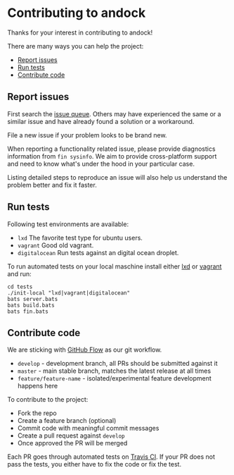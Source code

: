 # Contributing to andock

Thanks for your interest in contributing to andock!

There are many ways you can help the project:

- [Report issues](#report-issues)
- [Run tests](#run-tests)
- [Contribute code](#contribute-code)



## Report issues

First search the [issue queue](https://github.com/andock/andock/issues). 
Others may have experienced the same or a similar issue and have already found a solution or a workaround.

File a new issue if your problem looks to be brand new.

When reporting a functionality related issue, please provide diagnostics information from `fin sysinfo`.
We aim to provide cross-platform support and need to know what's under the hood in your particular case.

Listing detailed steps to reproduce an issue will also help us understand the problem better and fix it faster.   


## Run tests

Following test environments are available:

- `lxd` The favorite test type for ubuntu users.
- `vagrant` Good old vagrant.
- `digitalocean` Run tests against an digital ocean droplet.


To run automated tests on your local maschine install either [lxd](https://tutorials.ubuntu.com/tutorial/tutorial-setting-up-lxd-1604#0) or [vagrant](https://www.vagrantup.com/docs/installation/) and run: 
```
cd tests
./init-local "lxd|vagrant|digitalocean"
bats server.bats
bats build.bats
bats fin.bats
```


## Contribute code

We are sticking with [GitHub Flow](https://guides.github.com/introduction/flow/) as our git workflow.

- `develop` - development branch, all PRs should be submitted against it
- `master` - main stable branch, matches the latest release at all times
- `feature/feature-name` - isolated/experimental feature development happens here

To contribute to the project:

- Fork the repo
- Create a feature branch (optional)
- Commit code with meaningful commit messages
- Create a pull request against `develop`
- Once approved the PR will be merged

Each PR goes through automated tests on [Travis CI](https://travis-ci.org/andock/andock/pull_requests).
If your PR does not pass the tests, you either have to fix the code or fix the test.


